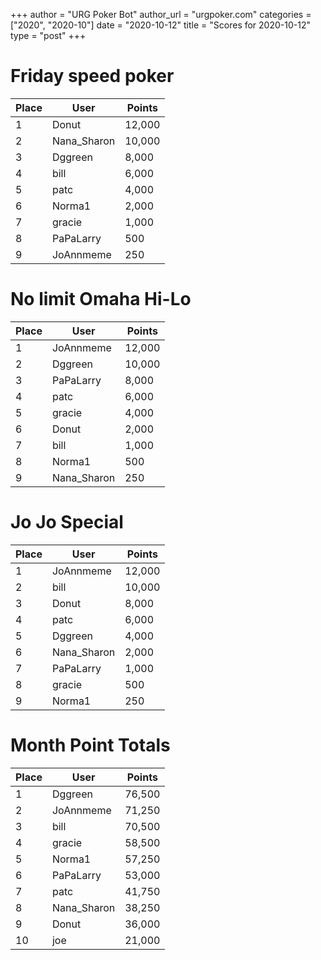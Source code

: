 +++
author = "URG Poker Bot"
author_url = "urgpoker.com"
categories = ["2020", "2020-10"]
date = "2020-10-12"
title = "Scores for 2020-10-12"
type = "post"
+++
# Friday speed poker

| Place | User | Points |
|-------|------|--------|
| 1 | Donut | 12,000 |
| 2 | Nana_Sharon | 10,000 |
| 3 | Dggreen | 8,000 |
| 4 | bill | 6,000 |
| 5 | patc | 4,000 |
| 6 | Norma1 | 2,000 |
| 7 | gracie | 1,000 |
| 8 | PaPaLarry | 500 |
| 9 | JoAnnmeme | 250 |

# No limit Omaha Hi-Lo

| Place | User | Points |
|-------|------|--------|
| 1 | JoAnnmeme | 12,000 |
| 2 | Dggreen | 10,000 |
| 3 | PaPaLarry | 8,000 |
| 4 | patc | 6,000 |
| 5 | gracie | 4,000 |
| 6 | Donut | 2,000 |
| 7 | bill | 1,000 |
| 8 | Norma1 | 500 |
| 9 | Nana_Sharon | 250 |

# Jo Jo Special

| Place | User | Points |
|-------|------|--------|
| 1 | JoAnnmeme | 12,000 |
| 2 | bill | 10,000 |
| 3 | Donut | 8,000 |
| 4 | patc | 6,000 |
| 5 | Dggreen | 4,000 |
| 6 | Nana_Sharon | 2,000 |
| 7 | PaPaLarry | 1,000 |
| 8 | gracie | 500 |
| 9 | Norma1 | 250 |

# Month Point Totals

| Place | User | Points |
|-------|------|--------|
| 1 | Dggreen | 76,500 |
| 2 | JoAnnmeme | 71,250 |
| 3 | bill | 70,500 |
| 4 | gracie | 58,500 |
| 5 | Norma1 | 57,250 |
| 6 | PaPaLarry | 53,000 |
| 7 | patc | 41,750 |
| 8 | Nana_Sharon | 38,250 |
| 9 | Donut | 36,000 |
| 10 | joe | 21,000 |
